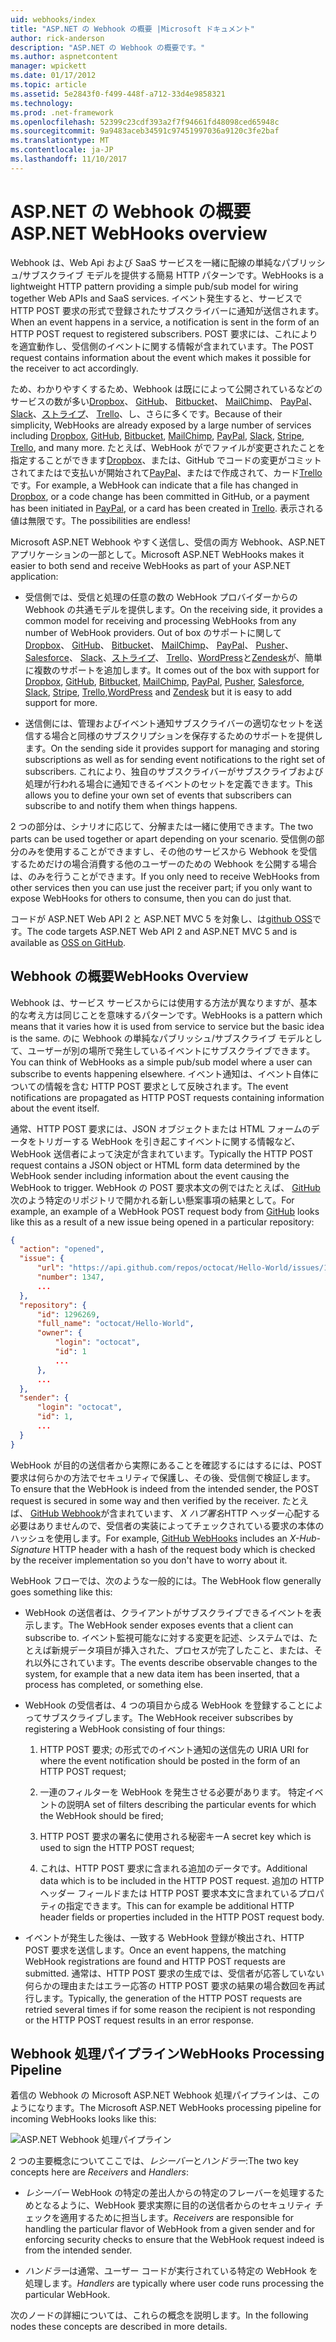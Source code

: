 ```yaml
---
uid: webhooks/index
title: "ASP.NET の Webhook の概要 |Microsoft ドキュメント"
author: rick-anderson
description: "ASP.NET の Webhook の概要です。"
ms.author: aspnetcontent
manager: wpickett
ms.date: 01/17/2012
ms.topic: article
ms.assetid: 5e2843f0-f499-448f-a712-33d4e9858321
ms.technology: 
ms.prod: .net-framework
ms.openlocfilehash: 52399c23cdf393a2f7f94661fd48098ced65948c
ms.sourcegitcommit: 9a9483aceb34591c97451997036a9120c3fe2baf
ms.translationtype: MT
ms.contentlocale: ja-JP
ms.lasthandoff: 11/10/2017
---
```

# <a name="aspnet-webhooks-overview"></a><span data-ttu-id="e2a4b-103">ASP.NET の Webhook の概要</span><span class="sxs-lookup"><span data-stu-id="e2a4b-103">ASP.NET WebHooks overview</span></span>

<span data-ttu-id="e2a4b-104">Webhook は、Web Api および SaaS サービスを一緒に配線の単純なパブリッシュ/サブスクライブ モデルを提供する簡易 HTTP パターンです。</span><span class="sxs-lookup"><span data-stu-id="e2a4b-104">WebHooks is a lightweight HTTP pattern providing a simple pub/sub model for wiring together Web APIs and SaaS services.</span></span> <span data-ttu-id="e2a4b-105">イベント発生すると、サービスで HTTP POST 要求の形式で登録されたサブスクライバーに通知が送信されます。</span><span class="sxs-lookup"><span data-stu-id="e2a4b-105">When an event happens in a service, a notification is sent in the form of an HTTP POST request to registered subscribers.</span></span> <span data-ttu-id="e2a4b-106">POST 要求には、これによりを適宜動作し、受信側のイベントに関する情報が含まれています。</span><span class="sxs-lookup"><span data-stu-id="e2a4b-106">The POST request contains information about the event which makes it possible for the receiver to act accordingly.</span></span>

<span data-ttu-id="e2a4b-107">ため、わかりやすくするため、Webhook は既にによって公開されているなどのサービスの数が多い[Dropbox](http://dropbox.com/)、 [GitHub](http://www.github.com/)、 [Bitbucket](https://bitbucket.org/)、 [MailChimp](http://www.mailchimp.com/)、 [PayPal](http://www.paypal.com/)、 [Slack](http://www.slack.com)、[ストライプ](http://www.stripe.com)、 [Trello](http://www.trello.com/)、し、さらに多くです。</span><span class="sxs-lookup"><span data-stu-id="e2a4b-107">Because of their simplicity, WebHooks are already exposed by a large number of services including [Dropbox](http://dropbox.com/), [GitHub](http://www.github.com/), [Bitbucket](https://bitbucket.org/), [MailChimp](http://www.mailchimp.com/), [PayPal](http://www.paypal.com/), [Slack](http://www.slack.com), [Stripe](http://www.stripe.com), [Trello](http://www.trello.com/), and many more.</span></span> <span data-ttu-id="e2a4b-108">たとえば、WebHook がでファイルが変更されたことを指定することができます[Dropbox](http://dropbox.com/)、または、GitHub でコードの変更がコミットされてまたはで支払いが開始されて[PayPal](http://www.paypal.com/)、またはで作成されて、カード[Trello](http://www.trello.com/)です。</span><span class="sxs-lookup"><span data-stu-id="e2a4b-108">For example, a WebHook can indicate that a file has changed in [Dropbox](http://dropbox.com/), or a code change has been committed in GitHub, or a payment has been initiated in [PayPal](http://www.paypal.com/), or a card has been created in [Trello](http://www.trello.com/).</span></span> <span data-ttu-id="e2a4b-109">表示される値は無限です。</span><span class="sxs-lookup"><span data-stu-id="e2a4b-109">The possibilities are endless!</span></span>

<span data-ttu-id="e2a4b-110">Microsoft ASP.NET Webhook やすく送信し、受信の両方 Webhook、ASP.NET アプリケーションの一部として。</span><span class="sxs-lookup"><span data-stu-id="e2a4b-110">Microsoft ASP.NET WebHooks makes it easier to both send and receive WebHooks as part of your ASP.NET application:</span></span>

* <span data-ttu-id="e2a4b-111">受信側では、受信と処理の任意の数の WebHook プロバイダーからの Webhook の共通モデルを提供します。</span><span class="sxs-lookup"><span data-stu-id="e2a4b-111">On the receiving side, it provides a common model for receiving and processing WebHooks from any number of WebHook providers.</span></span> <span data-ttu-id="e2a4b-112">Out of box のサポートに関して[Dropbox](http://dropbox.com/)、 [GitHub](http://www.github.com/)、 [Bitbucket](https://bitbucket.org/)、 [MailChimp](http://www.mailchimp.com/)、 [PayPal](http://www.paypal.com/)、 [Pusher](http://www.pusher.com)、 [Salesforce](http://www.salesforce.com)、 [Slack](http://www.slack.com)、[ストライプ](http://www.stripe.com)、 [Trello](http://www.trello.com/)、[WordPress](http://www.wordpress.com)と[Zendesk](https://www.zendesk.com/)が、簡単に複数のサポートを追加します。</span><span class="sxs-lookup"><span data-stu-id="e2a4b-112">It comes out of the box with support for [Dropbox](http://dropbox.com/), [GitHub](http://www.github.com/), [Bitbucket](https://bitbucket.org/), [MailChimp](http://www.mailchimp.com/), [PayPal](http://www.paypal.com/), [Pusher](http://www.pusher.com), [Salesforce](http://www.salesforce.com), [Slack](http://www.slack.com), [Stripe](http://www.stripe.com), [Trello](http://www.trello.com/),[WordPress](http://www.wordpress.com) and [Zendesk](https://www.zendesk.com/) but it is easy to add support for more.</span></span>

* <span data-ttu-id="e2a4b-113">送信側には、管理およびイベント通知サブスクライバーの適切なセットを送信する場合と同様のサブスクリプションを保存するためのサポートを提供します。</span><span class="sxs-lookup"><span data-stu-id="e2a4b-113">On the sending side it provides support for managing and storing subscriptions as well as for sending event notifications to the right set of subscribers.</span></span> <span data-ttu-id="e2a4b-114">これにより、独自のサブスクライバーがサブスクライブおよび処理が行われる場合に通知できるイベントのセットを定義できます。</span><span class="sxs-lookup"><span data-stu-id="e2a4b-114">This allows you to define your own set of events that subscribers can subscribe to and notify them when things happens.</span></span>

<span data-ttu-id="e2a4b-115">2 つの部分は、シナリオに応じて、分解または一緒に使用できます。</span><span class="sxs-lookup"><span data-stu-id="e2a4b-115">The two parts can be used together or apart depending on your scenario.</span></span> <span data-ttu-id="e2a4b-116">受信側の部分のみを使用することができますし、その他のサービスから Webhook を受信するためだけの場合消費する他のユーザーのための Webhook を公開する場合は、のみを行うことができます。</span><span class="sxs-lookup"><span data-stu-id="e2a4b-116">If you only need to receive WebHooks from other services then you can use just the receiver part; if you only want to expose WebHooks for others to consume, then you can do just that.</span></span>

<span data-ttu-id="e2a4b-117">コードが ASP.NET Web API 2 と ASP.NET MVC 5 を対象し、は[github OSS](https://github.com/aspnet/WebHooks)です。</span><span class="sxs-lookup"><span data-stu-id="e2a4b-117">The code targets ASP.NET Web API 2 and ASP.NET MVC 5 and is available as [OSS on GitHub](https://github.com/aspnet/WebHooks).</span></span>

## <a name="webhooks-overview"></a><span data-ttu-id="e2a4b-118">Webhook の概要</span><span class="sxs-lookup"><span data-stu-id="e2a4b-118">WebHooks Overview</span></span>

<span data-ttu-id="e2a4b-119">Webhook は、サービス サービスからには使用する方法が異なりますが、基本的な考え方は同じことを意味するパターンです。</span><span class="sxs-lookup"><span data-stu-id="e2a4b-119">WebHooks is a pattern which means that it varies how it is used from service to service but the basic idea is the same.</span></span> <span data-ttu-id="e2a4b-120">のに Webhook の単純なパブリッシュ/サブスクライブ モデルとして、ユーザーが別の場所で発生しているイベントにサブスクライブできます。</span><span class="sxs-lookup"><span data-stu-id="e2a4b-120">You can think of WebHooks as a simple pub/sub model where a user can subscribe to events happening elsewhere.</span></span> <span data-ttu-id="e2a4b-121">イベント通知は、イベント自体についての情報を含む HTTP POST 要求として反映されます。</span><span class="sxs-lookup"><span data-stu-id="e2a4b-121">The event notifications are propagated as HTTP POST requests containing information about the event itself.</span></span>

<span data-ttu-id="e2a4b-122">通常、HTTP POST 要求には、JSON オブジェクトまたは HTML フォームのデータをトリガーする WebHook を引き起こすイベントに関する情報など、WebHook 送信者によって決定が含まれています。</span><span class="sxs-lookup"><span data-stu-id="e2a4b-122">Typically the HTTP POST request contains a JSON object or HTML form data determined by the WebHook sender including information about the event causing the WebHook to trigger.</span></span> <span data-ttu-id="e2a4b-123">WebHook の POST 要求本文の例ではたとえば、 [GitHub](http://www.github.com/)次のよう特定のリポジトリで開かれる新しい懸案事項の結果として。</span><span class="sxs-lookup"><span data-stu-id="e2a4b-123">For example, an example of a WebHook POST request body from [GitHub](http://www.github.com/) looks like this as a result of a new issue being opened in a particular repository:</span></span>

```json
{
  "action": "opened",
  "issue": {
      "url": "https://api.github.com/repos/octocat/Hello-World/issues/1347",
      "number": 1347,
      ...
  },
  "repository": {
      "id": 1296269,
      "full_name": "octocat/Hello-World",
      "owner": {
          "login": "octocat",
          "id": 1
          ...
      },
      ...
  },
  "sender": {
      "login": "octocat",
      "id": 1,
      ...
  }
}
```

<span data-ttu-id="e2a4b-124">WebHook が目的の送信者から実際にあることを確認するにはするには、POST 要求は何らかの方法でセキュリティで保護し、その後、受信側で検証します。</span><span class="sxs-lookup"><span data-stu-id="e2a4b-124">To ensure that the WebHook is indeed from the intended sender, the POST request is secured in some way and then verified by the receiver.</span></span> <span data-ttu-id="e2a4b-125">たとえば、 [GitHub Webhook](https://developer.github.com/webhooks/)が含まれています、 *X ハブ署名*HTTP ヘッダー心配する必要はありませんので、受信者の実装によってチェックされている要求の本体のハッシュを使用します。</span><span class="sxs-lookup"><span data-stu-id="e2a4b-125">For example, [GitHub WebHooks](https://developer.github.com/webhooks/) includes an *X-Hub-Signature* HTTP header with a hash of the request body which is checked by the receiver implementation so you don't have to worry about it.</span></span>

<span data-ttu-id="e2a4b-126">WebHook フローでは、次のような一般的には。</span><span class="sxs-lookup"><span data-stu-id="e2a4b-126">The WebHook flow generally goes something like this:</span></span>

* <span data-ttu-id="e2a4b-127">WebHook の送信者は、クライアントがサブスクライブできるイベントを表示します。</span><span class="sxs-lookup"><span data-stu-id="e2a4b-127">The WebHook sender exposes events that a client can subscribe to.</span></span> <span data-ttu-id="e2a4b-128">イベント監視可能なに対する変更を記述、システムでは、たとえば新規データ項目が挿入された、プロセスが完了したこと、または、それ以外にされています。</span><span class="sxs-lookup"><span data-stu-id="e2a4b-128">The events describe observable changes to the system, for example that a new data item has been inserted, that a process has completed, or something else.</span></span>

* <span data-ttu-id="e2a4b-129">WebHook の受信者は、4 つの項目から成る WebHook を登録することによってサブスクライブします。</span><span class="sxs-lookup"><span data-stu-id="e2a4b-129">The WebHook receiver subscribes by registering a WebHook consisting of four things:</span></span>

     1. <span data-ttu-id="e2a4b-130">HTTP POST 要求; の形式でのイベント通知の送信先の URI</span><span class="sxs-lookup"><span data-stu-id="e2a4b-130">A URI for where the event notification should be posted in the form of an HTTP POST request;</span></span>

     2. <span data-ttu-id="e2a4b-131">一連のフィルターを WebHook を発生させる必要があります。 特定イベントの説明</span><span class="sxs-lookup"><span data-stu-id="e2a4b-131">A set of filters describing the particular events for which the WebHook should be fired;</span></span>

     3. <span data-ttu-id="e2a4b-132">HTTP POST 要求の署名に使用される秘密キー</span><span class="sxs-lookup"><span data-stu-id="e2a4b-132">A secret key which is used to sign the HTTP POST request;</span></span>

     4. <span data-ttu-id="e2a4b-133">これは、HTTP POST 要求に含まれる追加のデータです。</span><span class="sxs-lookup"><span data-stu-id="e2a4b-133">Additional data which is to be included in the HTTP POST request.</span></span> <span data-ttu-id="e2a4b-134">追加の HTTP ヘッダー フィールドまたは HTTP POST 要求本文に含まれているプロパティの指定できます。</span><span class="sxs-lookup"><span data-stu-id="e2a4b-134">This can for example be additional HTTP header fields or properties included in the HTTP POST request body.</span></span>

* <span data-ttu-id="e2a4b-135">イベントが発生した後は、一致する WebHook 登録が検出され、HTTP POST 要求を送信します。</span><span class="sxs-lookup"><span data-stu-id="e2a4b-135">Once an event happens, the matching WebHook registrations are found and HTTP POST requests are submitted.</span></span> <span data-ttu-id="e2a4b-136">通常は、HTTP POST 要求の生成では、受信者が応答していない何らかの理由またはエラー応答の HTTP POST 要求の結果の場合数回を再試行します。</span><span class="sxs-lookup"><span data-stu-id="e2a4b-136">Typically, the generation of the HTTP POST requests are retried several times if for some reason the recipient is not responding or the HTTP POST request results in an error response.</span></span>

## <a name="webhooks-processing-pipeline"></a><span data-ttu-id="e2a4b-137">Webhook 処理パイプライン</span><span class="sxs-lookup"><span data-stu-id="e2a4b-137">WebHooks Processing Pipeline</span></span>

<span data-ttu-id="e2a4b-138">着信の Webhook の Microsoft ASP.NET Webhook 処理パイプラインは、このようになります。</span><span class="sxs-lookup"><span data-stu-id="e2a4b-138">The Microsoft ASP.NET WebHooks processing pipeline for incoming WebHooks looks like this:</span></span>

![ASP.NET Webhook 処理パイプライン](_static/WebHookReceivers.png)

<span data-ttu-id="e2a4b-140">2 つの主要概念についてここでは、*レシーバー*と*ハンドラー*:</span><span class="sxs-lookup"><span data-stu-id="e2a4b-140">The two key concepts here are *Receivers* and *Handlers*:</span></span>

* <span data-ttu-id="e2a4b-141">*レシーバー* WebHook の特定の差出人からの特定のフレーバーを処理するためとなるように、WebHook 要求実際に目的の送信者からのセキュリティ チェックを適用するために担当します。</span><span class="sxs-lookup"><span data-stu-id="e2a4b-141">*Receivers* are responsible for handling the particular flavor of WebHook from a given sender and for enforcing security checks to ensure that the WebHook request indeed is from the intended sender.</span></span>

* <span data-ttu-id="e2a4b-142">*ハンドラー*は通常、ユーザー コードが実行されている特定の WebHook を処理します。</span><span class="sxs-lookup"><span data-stu-id="e2a4b-142">*Handlers* are typically where user code runs processing the particular WebHook.</span></span>

<span data-ttu-id="e2a4b-143">次のノードの詳細については、これらの概念を説明します。</span><span class="sxs-lookup"><span data-stu-id="e2a4b-143">In the following nodes these concepts are described in more details.</span></span>

